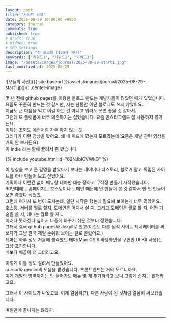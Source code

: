 ```yaml
---
layout: post
title: "사이트 시작"
date: 2025-08-29 10:00:00 +0900
category: journal
comments: true
published: true
# draft: true
# hidden: true
# SEO Settings
description: "첫 포스팅 (150자 이내)"
keywords: ["키워드1", "키워드2", "키워드3"]
image: "/assets/images/journal/2025-08-29-start1.jpg"
last_modified_at: 2025-08-29
---
```


![오늘의 사진]({{ site.baseurl }}/assets/images/journal/2025-08-29-start1.jpg){: .center-image}

몇 년 전에 github pages를 이용한 블로그 만드는 개발자들이 많았던 때가 있었습니다.  
요즘도 꾸준히 만드는 것 같지만, 저는 한동안 어떤 블로그도 쓰지 않았어요.  
지금도 큰 마음을 먹고 이걸 하는 건 아니고 뭐라도 쓰면 좋을 것 같아서.  
그런데 또 플랫폼에 너무 의존하기는 싫었습니다. 요즘 인스타그램도 잘 사용하지 않거든요.  
이제는 조회도 예전처럼 자주 하지 않는 듯.  
그러다가 이런 영상을 봤어요. 왜 내 피드에 떴는지 모르겠는데(요즘은 개발 관련 영상을 거의 안 보거든요).  
이 Indie 라는 말에 끌려서 좀 봤습니다.  

{% include youtube.html id="62NJbICVWkQ" %}

이 영상을 보고 큰 감명을 받았다기 보다는 네이버나 티스토리, 블로거 말고 독립된 사이트를 하나 만들어 보고 싶었어요.  
기획이나 이런건 없이 메뉴랑 테마만 대충 정하고 무작정 만들기 시작했습니다.  
90년대에도 홈페이지는 호스팅이나 도메인 때문에 안 만들어 본 것 같아서 한 번 만들어 보면 좋겠다 싶었죠.  
그런데 여기서 또 병이 도지는데, 일단 시작은 했는데 필요해 보이는게 너무 많았어요.  
호스팅, 서버를 뭘로 할지, 도메인은 어디서 살 지, 그리고 도메인은 뭘로 할 지, 어떤 기술을 쓸 지, 테마는 뭘로 할 지...  
이러다 못하겠다 싶어서 나중에 바꾸기 쉬운 것부터 정했습니다.  
그래서 결국 github pages와 Jekyll로 했고(이것도 다른 정적 사이트 제네레이터를 써보다가 그냥 결국 제일 손쉬워 보이는 걸로 골랐어요.)  
테마는 하루 정도 처음에 생각했던 테마(Mac OS 9 바탕화면을 구현한 UI Kit 사용)는 그냥 포기합니다.  
배보다 배꼽이 더 크더라고요.  

이렇게 이틀 정도 걸려서 만들었어요.  
cursor와 gemini의 도움을 받았습니다. 프론트엔드는 거의 모르니까요.  
이게 개발의 영역까지는 안 들어가도 메뉴 몇 개 추가하려고 보니 그렇게 쉽지는 않더라고요.  

그래서 이 사이트가 나왔고요, 이제 열심히(?), 다른 사람이 된 것처럼 열심히 써보겠습니다.  

며칠만에 끝나지는 않겠지.  

---
